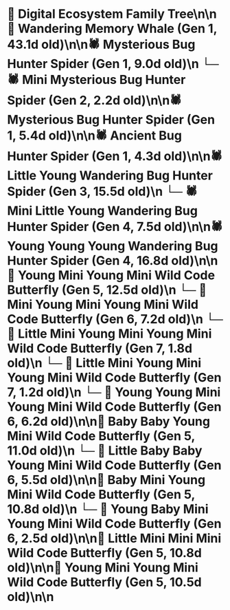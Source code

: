 # 🌳 Digital Ecosystem Family Tree\n\n🐋 Wandering Memory Whale (Gen 1, 43.1d old)\n\n🕷️ Mysterious Bug Hunter Spider (Gen 1, 9.0d old)\n  └─ 🕷️ Mini Mysterious Bug Hunter Spider (Gen 2, 2.2d old)\n\n🕷️ Mysterious Bug Hunter Spider (Gen 1, 5.4d old)\n\n🕷️ Ancient Bug Hunter Spider (Gen 1, 4.3d old)\n\n🕷️ Little Young Wandering Bug Hunter Spider (Gen 3, 15.5d old)\n  └─ 🕷️ Mini Little Young Wandering Bug Hunter Spider (Gen 4, 7.5d old)\n\n🕷️ Young Young Young Wandering Bug Hunter Spider (Gen 4, 16.8d old)\n\n🦋 Young Mini Young Mini Wild Code Butterfly (Gen 5, 12.5d old)\n  └─ 🦋 Mini Young Mini Young Mini Wild Code Butterfly (Gen 6, 7.2d old)\n    └─ 🦋 Little Mini Young Mini Young Mini Wild Code Butterfly (Gen 7, 1.8d old)\n    └─ 🦋 Little Mini Young Mini Young Mini Wild Code Butterfly (Gen 7, 1.2d old)\n  └─ 🦋 Young Young Mini Young Mini Wild Code Butterfly (Gen 6, 6.2d old)\n\n🦋 Baby Baby Young Mini Wild Code Butterfly (Gen 5, 11.0d old)\n  └─ 🦋 Little Baby Baby Young Mini Wild Code Butterfly (Gen 6, 5.5d old)\n\n🦋 Baby Mini Young Mini Wild Code Butterfly (Gen 5, 10.8d old)\n  └─ 🦋 Young Baby Mini Young Mini Wild Code Butterfly (Gen 6, 2.5d old)\n\n🦋 Little Mini Mini Mini Wild Code Butterfly (Gen 5, 10.8d old)\n\n🦋 Young Mini Young Mini Wild Code Butterfly (Gen 5, 10.5d old)\n\n
